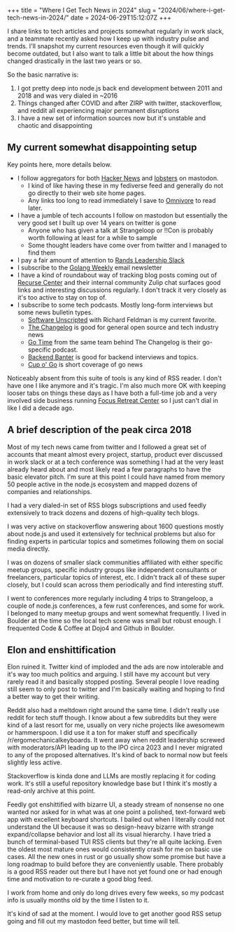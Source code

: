 +++
title = "Where I Get Tech News in 2024"
slug = "2024/06/where-i-get-tech-news-in-2024/"
date = 2024-06-29T15:12:07Z
+++

I share links to tech articles and projects somewhat regularly in work slack, and a teammate recently asked how I keep up with industry pulse and trends. I'll snapshot my current resources even though it will quickly become outdated, but I also want to talk a little bit about the how things changed drastically in the last two years or so.

So the basic narrative is:

1. I got pretty deep into node.js back end development between 2011 and 2018 and was very dialed in ~2016
1. Things changed after COVID and after ZIRP with twitter, stackoverflow, and reddit all experiencing major permanent disruptions
1. I have a new set of information sources now but it's unstable and chaotic and disappointing

## My current somewhat disappointing setup

Key points here, more details below.

- I follow aggregators for both [Hacker News](https://social.lansky.name/@hn50) and [lobsters](https://botsin.space/@lobsters) on mastodon.
  - I kind of like having these in my fediverse feed and generally do not go directly to their web site home pages.
  - Any links too long to read immediately I save to [Omnivore](https://omnivore.app/) to read later.
- I have a jumble of tech accounts I follow on mastodon but essentially the very good set I built up over 14 years on twitter is gone
  - Anyone who has given a talk at Strangeloop or !!Con is probably worth following at least for a while to sample
  - Some thought leaders have come over from twitter and I managed to find them
- I pay a fair amount of attention to [Rands Leadership Slack](https://randsinrepose.com/welcome-to-rands-leadership-slack/)
- I subscribe to the [Golang Weekly](https://golangweekly.com/) email newsletter
- I have a kind of roundabout way of tracking blog posts coming out of [Recurse Center](https://www.recurse.com/) and their internal community Zulip chat surfaces good links and interesting discussions regularly. I don't track it very closely as it's too active to stay on top of.
- I subscribe to some tech podcasts. Mostly long-form interviews but some news bulletin types.
  - [Software Unscripted](https://pca.st/podcast/1f1720a0-5ab3-013a-d70c-0acc26574db2) with Richard Feldman is my current favorite.
  - [The Changelog](https://changelog.com/podcast) is good for general open source and tech industry news
  - [Go Time](https://changelog.com/gotime) from the same team behind The Changelog is their go-specific podcast.
  - [Backend Banter](https://www.backendbanter.fm/) is good for backend interviews and topics.
  - [Cup o' Go](https://cupogo.dev/) is short coverage of go news

Noticeably absent from this suite of tools is any kind of RSS reader. I don't have one I like anymore and it's tragic. I'm also much more OK with keeping looser tabs on things these days as I have both a full-time job and a very involved side business running [Focus Retreat Center](https://focusretreatcenter.com) so I just can't dial in like I did a decade ago.

## A brief description of the peak circa 2018

Most of my tech news came from twitter and I followed a great set of accounts that meant almost every project, startup, product ever discussed in work slack or at a tech conference was something I had at the very least already heard about and most likely read a few paragraphs to have the basic elevator pitch. I'm sure at this point I could have named from memory 50 people active in the node.js ecosystem and mapped dozens of companies and relationships.

I had a very dialed-in set of RSS blogs subscriptions and used feedly extensively to track dozens and dozens of high-quality tech blogs.

I was very active on stackoverflow answering about 1600 questions mostly about node.js and used it extensively for technical problems but also for finding experts in particular topics and sometimes following them on social media directly.

I was on dozens of smaller slack communities affiliated with either specific meetup groups, specific industry groups like independent consultants or freelancers, particular topics of interest, etc. I didn't track all of these super closely, but I could scan across them periodically and find interesting stuff.

I went to conferences more regularly including 4 trips to Strangeloop, a couple of node.js conferences, a few rust conferences, and some for work. I belonged to many meetup groups and went somewhat frequently. I lived in Boulder at the time so the local tech scene was small but robust enough. I frequented Code & Coffee at Dojo4 and Github in Boulder.

## Elon and enshittification

Elon ruined it. Twitter kind of imploded and the ads are now intolerable and it's way too much politics and arguing. I still have my account but very rarely read it and basically stopped posting. Several people I love reading still seem to only post to twitter and I'm basically waiting and hoping to find a better way to get their writing.

Reddit also had a meltdown right around the same time. I didn't really use reddit for tech stuff though. I know about a few subreddits but they were kind of a last resort for me, usually on very niche projects like awesomewm or hammerspoon. I did use it a ton for maker stuff and specifically /r/ergomechanicalkeyboards. It went away when reddit leadership screwed with moderators/API leading up to the IPO circa 2023 and I never migrated to any of the proposed alternatives. It's kind of back to normal now but feels slightly less active.

Stackoverflow is kinda done and LLMs are mostly replacing it for coding work. It's still a useful repository knowledge base but I think it's mostly a read-only archive at this point.

Feedly got enshittified with bizarre UI, a steady stream of nonsense no one wanted nor asked for in what was at one point a polished, text-forward web app with excellent keyboard shortcuts. I bailed out when I literally could not understand the UI because it was so design-heavy bizarre with strange expand/collapse behavior and lost all its visual hierarchy. I have tried a bunch of terminal-based TUI RSS clients but they're all quite lacking. Even the oldest most mature ones would consistently crash for me on basic use cases. All the new ones in rust or go usually show some promise but have a long roadmap to build before they are conveniently usable. There probably is a good RSS reader out there but I have not yet found one or had enough time and motivation to re-curate a good blog feed.

I work from home and only do long drives every few weeks, so my podcast info is usually months old by the time I listen to it.

It's kind of sad at the moment. I would love to get another good RSS setup going and fill out my mastodon feed better, but time will tell.
